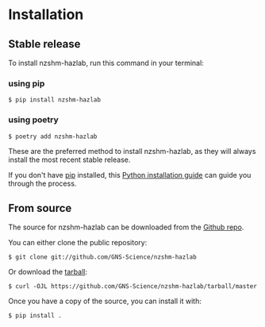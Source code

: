 # Installation

## Stable release

To install nzshm-hazlab, run this command in your
terminal:

### using  pip

``` console
$ pip install nzshm-hazlab
```

### using  poetry

``` console
$ poetry add nzshm-hazlab
```

These are the preferred method to install nzshm-hazlab, as they will always install the most recent stable release.

If you don't have [pip][] installed, this [Python installation guide][]
can guide you through the process.

## From source

The source for nzshm-hazlab can be downloaded from
the [Github repo][].

You can either clone the public repository:

``` console
$ git clone git://github.com/GNS-Science/nzshm-hazlab
```

Or download the [tarball][]:

``` console
$ curl -OJL https://github.com/GNS-Science/nzshm-hazlab/tarball/master
```

Once you have a copy of the source, you can install it with:

``` console
$ pip install .
```

  [pip]: https://pip.pypa.io
  [Python installation guide]: http://docs.python-guide.org/en/latest/starting/installation/
  [Github repo]: https://github.com/%7B%7B%20cookiecutter.github_username%20%7D%7D/%7B%7B%20cookiecutter.project_slug%20%7D%7D
  [tarball]: https://github.com/%7B%7B%20cookiecutter.github_username%20%7D%7D/%7B%7B%20cookiecutter.project_slug%20%7D%7D/tarball/master